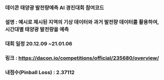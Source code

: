 ### 데이콘 태양광 발전량예측 AI 경진대회 참여코드 

### 설명 : 예시로 제시된 지역의 기상 데이터와 과거 발전량 데이터를 활용하여, 시간대별 태양광 발전량을 예측

### 대회 일정 20.12.09 ~21.01.06

### 링크 : https://dacon.io/competitions/official/235680/overview/

### 내점수(Pinball Loss) : 2.37112



